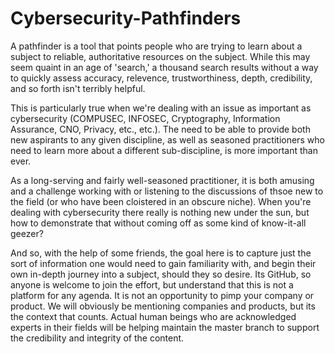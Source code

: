 # Cybersecurity-Pathfinders

A pathfinder is a tool that points people who are trying to learn about a subject to reliable, authoritative resources on the subject. While this may seem quaint in an age of 'search,' a thousand search results without a way to quickly assess accuracy, relevence, trustworthiness, depth, credibility, and so forth isn't terribly helpful.

This is particularly true when we're dealing with an issue as important as cybersecurity (COMPUSEC, INFOSEC, Cryptography, Information Assurance, CNO, Privacy, etc., etc.). The need to be able to provide both new aspirants to any given discipline, as well as seasoned practitioners who need to learn more about a different sub-discipline, is more important than ever.

As a long-serving and fairly well-seasoned practitioner, it is both amusing and a challenge working with or listening to the discussions of thsoe new to the field (or who have been cloistered in an obscure niche). When you're dealing with cybersecurity there really is nothing new under the sun, but how to demonstrate that without coming off as some kind of know-it-all geezer?

And so, with the help of some friends, the goal here is to capture just the sort of information one would need to gain familiarity with, and begin their own in-depth journey into a subject, should they so desire. Its GitHub, so anyone is welcome to join the effort, but understand that this is not a platform for any agenda. It is not an opportunity to pimp your company or product. We will obviously be mentioning companies and products, but its the context that counts. Actual human beings who are acknowledged experts in their fields will be helping maintain the master branch to support the credibility and integrity of the content.
